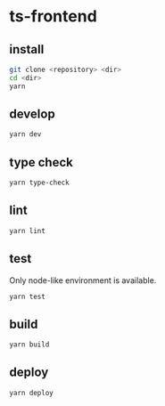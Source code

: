 # ts-frontend

## install

```sh
git clone <repository> <dir>
cd <dir>
yarn
```

## develop

```sh
yarn dev
```

## type check

```sh
yarn type-check
```

## lint

```sh
yarn lint
```

## test

Only node-like environment is available.

```sh
yarn test
```

## build

```sh
yarn build
```

## deploy

```sh
yarn deploy
```
